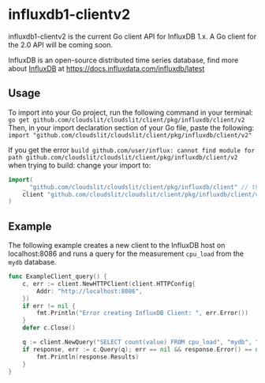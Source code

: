 # influxdb1-clientv2
influxdb1-clientv2 is the current Go client API for InfluxDB 1.x. A Go client for the 2.0 API will be coming soon.

InfluxDB is an open-source distributed time series database, find more about [InfluxDB](https://www.influxdata.com/time-series-platform/influxdb/) at https://docs.influxdata.com/influxdb/latest

## Usage
To import into your Go project, run the following command in your terminal:
`go get github.com/cloudslit/cloudslit/client/pkg/influxdb/client/v2`
Then, in your import declaration section of your Go file, paste the following:
`import "github.com/cloudslit/cloudslit/client/pkg/influxdb/client/v2"`

If you get the error `build github.com/user/influx: cannot find module for path github.com/cloudslit/cloudslit/client/pkg/influxdb/client/v2` when trying to build:
change your import to:
```go
import(
	_ "github.com/cloudslit/cloudslit/client/pkg/influxdb/client" // this is important because of the bug in go mod
	client "github.com/cloudslit/cloudslit/client/pkg/influxdb/client/v2"
)
```

## Example
The following example creates a new client to the InfluxDB host on localhost:8086 and runs a query for the measurement `cpu_load` from the `mydb` database. 
``` go
func ExampleClient_query() {
	c, err := client.NewHTTPClient(client.HTTPConfig{
		Addr: "http://localhost:8086",
	})
	if err != nil {
		fmt.Println("Error creating InfluxDB Client: ", err.Error())
	}
	defer c.Close()

	q := client.NewQuery("SELECT count(value) FROM cpu_load", "mydb", "")
	if response, err := c.Query(q); err == nil && response.Error() == nil {
		fmt.Println(response.Results)
	}
}
```

